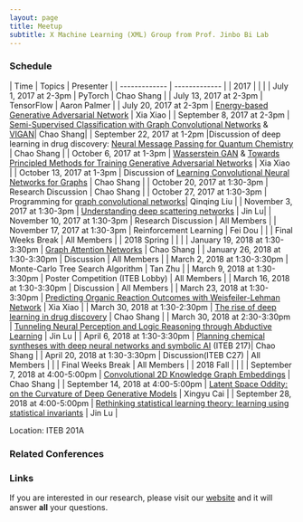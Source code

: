 ```yaml
---
layout: page
title: Meetup
subtitle: X Machine Learning (XML) Group from Prof. Jinbo Bi Lab 
---
```


### Schedule

| Time  | Topics | Presenter |
| ------------- | ------------- |
| 2017 | | |
| July 1, 2017 at 2-3pm |  PyTorch | Chao Shang |
| July 13, 2017 at 2-3pm |  TensorFlow | Aaron Palmer |
| July 20, 2017 at 2-3pm |  [Energy-based Generative Adversarial Network](https://arxiv.org/abs/1609.03126) | Xia Xiao |
| September 8, 2017 at 2-3pm |  [Semi-Supervised Classification with Graph Convolutional Networks](https://arxiv.org/abs/1609.02907) & [VIGAN](https://arxiv.org/abs/1708.06724)| Chao Shang|
| September 22, 2017 at 1-2pm |Discussion of deep learning in drug discovery: [Neural Message Passing for Quantum Chemistry](https://arxiv.org/pdf/1704.01212.pdf) | Chao Shang |
| October 6, 2017 at 1-3pm | [Wasserstein GAN](https://arxiv.org/abs/1701.07875)  & [Towards Principled Methods for Training Generative Adversarial Networks](https://arxiv.org/abs/1701.04862)  | Xia Xiao |
| October 13, 2017 at 1-3pm | Discussion of [Learning Convolutional Neural Networks for Graphs](https://arxiv.org/abs/1605.05273) | Chao Shang |
| October 20, 2017 at 1:30-3pm | Research Discussion |  Chao Shang |
| October 27, 2017 at 1:30-3pm | Programming for [graph convolutional networks](https://github.com/tkipf/gcn)| Qinqing Liu |
| November 3, 2017 at 1:30-3pm | [Understanding deep scattering networks](https://arxiv.org/pdf/1601.04920.pdf) | Jin Lu|
| November 10, 2017 at 1:30-3pm | Research Discussion | All Members |
| November 17, 2017 at 1:30-3pm | Reinforcement Learning | Fei Dou |
| | Final Weeks Break | All Members  |
| 2018 Spring | | |
| January 19, 2018 at 1:30-3:30pm | [Graph Attention Networks](https://arxiv.org/pdf/1710.10903.pdf) | Chao Shang |
| January 26, 2018 at 1:30-3:30pm | Discussion | All Members  |
| March 2, 2018 at 1:30-3:30pm | Monte-Carlo Tree Search Algorithm | Tan Zhu  |
| March 9, 2018 at 1:30-3:30pm | Poster Competition (ITEB Lobby) | All Members  |
| March 16, 2018 at 1:30-3:30pm | Discussion | All Members |
| March 23, 2018 at 1:30-3:30pm | [Predicting Organic Reaction Outcomes with Weisfeiler-Lehman Network](http://papers.nips.cc/paper/6854-predicting-organic-reaction-outcomes-with-weisfeiler-lehman-network.pdf) | Xia Xiao  |
| March 30, 2018 at 1:30-2:30pm | [The rise of deep learning in drug discovery](https://www.sciencedirect.com/science/article/pii/S1359644617303598) | Chao Shang |
| March 30, 2018 at 2:30-3:30pm | [Tunneling Neural Perception and Logic Reasoning through Abductive Learning](https://arxiv.org/pdf/1802.01173.pdf) | Jin Lu |
| April 6, 2018 at 1:30-3:30pm | [Planning chemical syntheses with deep neural networks and symbolic AI](https://www.nature.com/articles/nature25978) (ITEB 217)| Chao Shang  |
| April 20, 2018 at 1:30-3:30pm | Discussion(ITEB C27) | All Members  |
| | Final Weeks Break | All Members  |
| 2018 Fall | | |
| September 7, 2018 at 4:00-5:00pm | [Convolutional 2D Knowledge Graph Embeddings](https://arxiv.org/abs/1707.01476)  | Chao Shang  |
| September 14, 2018 at 4:00-5:00pm | [Latent Space Oddity: on the Curvature of Deep Generative Models](https://arxiv.org/pdf/1710.11379.pdf) | Xingyu Cai  |
| September 28, 2018 at 4:00-5:00pm | [Rethinking statistical learning theory: learning using statistical invariants](https://link.springer.com/article/10.1007/s10994-018-5742-0) | Jin Lu |

Location: ITEB 201A

### Related Conferences



### Links

If you are interested in our research, please visit our [website](http://www.labhealthinfo.uconn.edu/) and it will answer **all** your questions.
